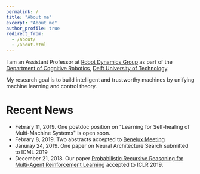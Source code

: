 ```yaml
---
permalink: /
title: "About me"
excerpt: "About me"
author_profile: true
redirect_from: 
  - /about/
  - /about.html
---
```

I am an Assistant Professor at [Robot Dynamics Group](https://www.tudelft.nl/3me/afdelingen/biomechanical-engineering/research/dbl-delft-biorobotics-lab/) as part of the [Department of Cognitive Robotics](https://www.tudelft.nl/en/3me/departments/cognitive-robotics-cor/), [Delft University of Technology](https://www.tudelft.nl/en/). 

My research goal is to build intelligent and trustworthy machines by unifying machine learning and control theory.

Recent News
======
* Febrary 11, 2019. One postdoc position on "Learning for Self-healing of Multi-Machine Systems" is open soon.
* Febrary 8, 2019. Two abstracts accepted to [Benelux Meeting](https://www.beneluxmeeting.nl/2019/)
* Januray 24, 2019. One paper on Neural Architecture Search submitted to ICML 2019
* December 21, 2018. Our paper [Probabilistic Recursive Reasoning for Multi-Agent Reinforcement Learning](https://openreview.net/forum?id=rkl6As0cF7) accepted to ICLR 2019.
